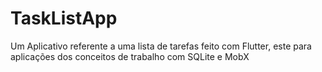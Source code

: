 # TaskListApp
Um Aplicativo referente a uma lista de tarefas feito com Flutter, este para aplicações dos conceitos de trabalho com SQLite e MobX
